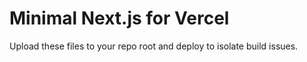 # Minimal Next.js for Vercel

Upload these files to your repo root and deploy to isolate build issues.